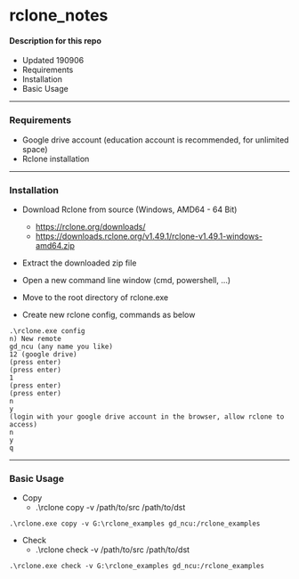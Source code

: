 # rclone_notes
#### Description for this repo
*	Updated 190906
*	Requirements
*	Installation
*	Basic Usage

---

### Requirements
*	Google drive account (education account is recommended, for unlimited space)
*	Rclone installation

---

### Installation
*	Download Rclone from source (Windows, AMD64 - 64 Bit)
	*	https://rclone.org/downloads/
	*	https://downloads.rclone.org/v1.49.1/rclone-v1.49.1-windows-amd64.zip

*	Extract the downloaded zip file
*	Open a new command line window (cmd, powershell, ...)
*	Move to the root directory of rclone.exe
*	Create new rclone config, commands as below
```
.\rclone.exe config
n) New remote
gd_ncu (any name you like)
12 (google drive)
(press enter)
(press enter)
1
(press enter)
(press enter)
n
y
(login with your google drive account in the browser, allow rclone to access)
n
y
q
```

---

### Basic Usage
*	Copy
	*	.\rclone copy -v /path/to/src /path/to/dst
```
.\rclone.exe copy -v G:\rclone_examples gd_ncu:/rclone_examples
```

*	Check
	*	.\rclone check -v /path/to/src /path/to/dst
```
.\rclone.exe check -v G:\rclone_examples gd_ncu:/rclone_examples
```
